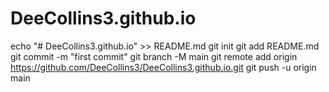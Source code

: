 # DeeCollins3.github.io
echo "# DeeCollins3.github.io" >> README.md
git init
git add README.md
git commit -m "first commit"
git branch -M main
git remote add origin https://github.com/DeeCollins3/DeeCollins3.github.io.git
git push -u origin main
